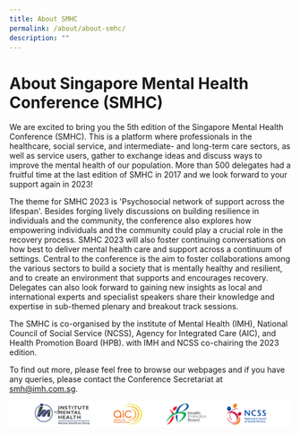 ```yaml
---
title: About SMHC
permalink: /about/about-smhc/
description: ""
---
```

# About Singapore Mental Health Conference (SMHC)

We are excited to bring you the 5th edition of the Singapore Mental Health Conference (SMHC). This is a platform where professionals in the healthcare, social service, and intermediate- and long-term care sectors, as well as service users, gather to exchange ideas and discuss ways to improve the mental health of our population. More than 500 delegates had a fruitful time at the last edition of SMHC in 2017 and we look forward to your support again in 2023!  

The theme for SMHC 2023 is 'Psychosocial network of support across the lifespan'. Besides forging lively discussions on building resilience in individuals and the community, the conference also explores how empowering individuals and the community could play a crucial role in the recovery process. SMHC 2023 will also foster continuing conversations on how best to deliver mental health care and support across a continuum of settings. Central to the conference is the aim to foster collaborations among the various sectors to build a society that is mentally healthy and resilient, and to create an environment that supports and encourages recovery. Delegates can also look forward to gaining new insights as local and international experts and specialist speakers share their knowledge and expertise in sub-themed plenary and breakout track sessions.

The SMHC is co-organised by the institute of Mental Health (IMH), National Council of Social Service (NCSS), Agency for Integrated Care (AIC), and Health Promotion Board (HPB). with IMH and NCSS co-chairing the 2023 edition.  

To find out more, please feel free to browse our webpages and if you have any queries, please contact the Conference Secretariat at [smh@imh.com.sg](mailto:smh@imh.com.sg).

![](/images/Footer.png)